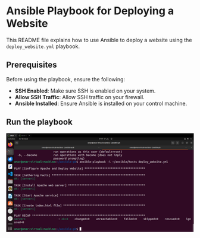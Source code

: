# Ansible Playbook for Deploying a Website

This README file explains how to use Ansible to deploy a website using the `deploy_website.yml` playbook.

## Prerequisites

Before using the playbook, ensure the following:

- **SSH Enabled**: Make sure SSH is enabled on your system.
- **Allow SSH Traffic**: Allow SSH traffic on your firewall.
- **Ansible Installed**: Ensure Ansible is installed on your control machine.

## Run the playbook 
![](https://github.com/omaRouby/ivolve-ojt/blob/main/ansible/lab-2/ansible-pb-run.png)
